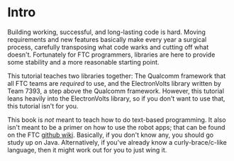 # Intro

Building working, successful, and long-lasting code is hard. Moving requirements and new features basically make every year a surgical process, carefully transposing what code warks and cutting off what doesn't. Fortunately for FTC programmers, libraries are here to provide some stability and a more reasonable starting point.

This tutorial teaches two libraries together: The Qualcomm framework that all FTC teams are *required* to use, and the ElectronVolts library written by Team 7393, a step above the Qualcomm framework. However, this tutorial leans heavily into the ElectronVolts library, so if you don't want to use that, this tutorial isn't for you.

This book is *not* meant to teach how to do text-based programming. It also isn't meant to be a primer on how to use the robot apps; that can be found on the FTC [github wiki](https://github.com/FIRST-Tech-Challenge/FtcRobotController/wiki). Basically, if you don't know any, you should go study up on Java. Alternatively, if you've already know a curly-brace/c-like language, then it might work out for you to just wing it.

